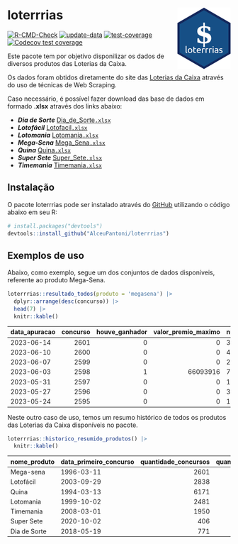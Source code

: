 
<!-- README.md is generated from README.Rmd. Please edit that file -->

# loterrrias <img src="man/figures/logo.png" align="right" height="139" />

<!-- badges: start -->

[![R-CMD-Check](https://github.com/AlceuPantoni/loterrrias/actions/workflows/R-CMD-check.yaml/badge.svg?branch=main)](https://github.com/AlceuPantoni/loterrrias/actions/workflows/R-CMD-check.yaml)
[![update-data](https://github.com/AlceuPantoni/loterrrias/actions/workflows/update-data.yaml/badge.svg)](https://github.com/AlceuPantoni/loterrrias/actions/workflows/update-data.yaml)
[![test-coverage](https://github.com/AlceuPantoni/loterrrias/actions/workflows/test-coverage.yaml/badge.svg?branch=main)](https://github.com/AlceuPantoni/loterrrias/actions/workflows/test-coverage.yaml)
[![Codecov test
coverage](https://codecov.io/gh/AlceuPantoni/loterrrias/branch/main/graph/badge.svg)](https://codecov.io/gh/AlceuPantoni/loterrrias?branch=main)
<!-- badges: end -->

Este pacote tem por objetivo disponilizar os dados de diversos produtos
das Loterias da Caixa.

Os dados foram obtidos diretamente do site das [Loterias da
Caixa](https://loterias.caixa.gov.br/Paginas/default.aspx) através do
uso de técnicas de Web Scraping.

Caso necessário, é possível fazer download das base de dados em formado
**.xlsx** através dos links abaixo:

  - ***Dia de Sorte***
    [Dia\_de\_Sorte`.xlsx`](https://raw.githubusercontent.com/AlceuPantoni/loterrrias/main/data-raw/resultados_diadesorte.xlsx)
  - ***Lotofácil***
    [Lotofacil`.xlsx`](https://raw.githubusercontent.com/AlceuPantoni/loterrrias/main/data-raw/resultados_lotofacil.xlsx)
  - ***Lotomania***
    [Lotomania`.xlsx`](https://raw.githubusercontent.com/AlceuPantoni/loterrrias/main/data-raw/resultados_lotomania.xlsx)
  - ***Mega-Sena***
    [Mega\_Sena`.xlsx`](https://raw.githubusercontent.com/AlceuPantoni/loterrrias/main/data-raw/resultados_megasena.xlsx)
  - ***Quina***
    [Quina`.xlsx`](https://raw.githubusercontent.com/AlceuPantoni/loterrrias/main/data-raw/resultados_quina.xlsx)
  - ***Super Sete***
    [Super\_Sete`.xlsx`](https://raw.githubusercontent.com/AlceuPantoni/loterrrias/main/data-raw/resultados_supersete.xlsx)
  - ***Timemania***
    [Timemania`.xlsx`](https://raw.githubusercontent.com/AlceuPantoni/loterrrias/main/data-raw/resultados_timemania.xlsx)

## Instalação

O pacote loterrrias pode ser instalado através do
[GitHub](https://github.com/) utilizando o código abaixo em seu R:

``` r
# install.packages("devtools")
devtools::install_github("AlceuPantoni/loterrrias")
```

## Exemplos de uso

Abaixo, como exemplo, segue um dos conjuntos de dados disponíveis,
referente ao produto Mega-Sena.

``` r
loterrrias::resultado_todos(produto = 'megasena') |> 
  dplyr::arrange(desc(concurso)) |> 
  head(7) |> 
  knitr::kable()
```

| data\_apuracao | concurso | houve\_ganhador | valor\_premio\_maximo | numeros\_sorteados | num\_1 | num\_2 | num\_3 | num\_4 | num\_5 | num\_6 |
| :------------- | -------: | --------------: | --------------------: | :----------------- | -----: | -----: | -----: | -----: | -----: | -----: |
| 2023-06-14     |     2601 |               0 |                     0 | 3;8;34;40;44;55    |      3 |      8 |     34 |     40 |     44 |     55 |
| 2023-06-10     |     2600 |               0 |                     0 | 4;18;37;38;46;60   |      4 |     18 |     37 |     38 |     46 |     60 |
| 2023-06-07     |     2599 |               0 |                     0 | 23;28;34;43;47;60  |     23 |     28 |     34 |     43 |     47 |     60 |
| 2023-06-03     |     2598 |               1 |              66093916 | 7;14;24;53;58;60   |      7 |     14 |     24 |     53 |     58 |     60 |
| 2023-05-31     |     2597 |               0 |                     0 | 14;26;34;54;56;58  |     14 |     26 |     34 |     54 |     56 |     58 |
| 2023-05-27     |     2596 |               0 |                     0 | 34;35;39;47;51;56  |     34 |     35 |     39 |     47 |     51 |     56 |
| 2023-05-24     |     2595 |               0 |                     0 | 1;13;34;39;50;52   |      1 |     13 |     34 |     39 |     50 |     52 |

Neste outro caso de uso, temos um resumo histórico de todos os produtos
das Loterias da Caixa disponíveis no pacote.

``` r
loterrrias::historico_resumido_produtos() |> 
  knitr::kable()
```

| nome\_produto | data\_primeiro\_concurso | quantidade\_concursos | quantidade\_concursos\_com\_ganhador | percentual\_com\_ganhador | media\_premiacao | maior\_premio | menor\_premio | total\_dezenas\_sorteadas | numero\_mais\_sorteado | numero\_menos\_sorteado |
| :------------ | :----------------------- | --------------------: | -----------------------------------: | ------------------------: | ---------------: | ------------: | ------------: | ------------------------: | ---------------------: | ----------------------: |
| Mega-sena     | 1996-03-11               |                  2601 |                                  589 |                      0.23 |       23594548.6 |     289420865 |     348732.75 |                     15606 |                     10 |                      26 |
| Lotofácil     | 2003-09-29               |                  2838 |                                 2547 |                      0.90 |         906895.6 |       8252873 |      10712.22 |                     42570 |                     20 |                      16 |
| Quina         | 1994-03-13               |                  6171 |                                 2509 |                      0.41 |        3296868.3 |     579215957 |      14230.37 |                     30855 |                      4 |                      47 |
| Lotomania     | 1999-10-02               |                  2481 |                                  661 |                      0.27 |        2298905.6 |      37261930 |     109348.66 |                     49620 |                     47 |                      96 |
| Timemania     | 2008-03-01               |                  1950 |                                   72 |                      0.04 |       26323286.7 |     818652938 |     164711.44 |                     13650 |                     20 |                      53 |
| Super Sete    | 2020-10-02               |                   406 |                                   20 |                      0.05 |        3150135.9 |      10146164 |     124747.77 |                      2842 |                      9 |                       4 |
| Dia de Sorte  | 2018-05-19               |                   771 |                                  262 |                      0.34 |         781307.8 |       3770060 |      59101.35 |                      5397 |                     10 |                       1 |
